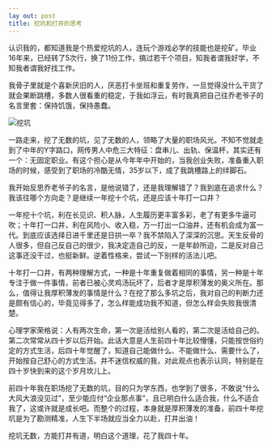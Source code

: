 ```yaml
---
lay out: post
title: 挖坑和打井的思考
---
```


认识我的，都知道我是个热爱挖坑的人，连玩个游戏必学的技能也是挖矿。毕业16年来，已经转了5次行，换了11份工作，搞过若干个项目，知我者谓我好学，不知我者谓我好找工作。

我骨子里就是个喜新厌旧的人，厌恶打卡坐班和重复劳作，一旦觉得没什么干货了就会果断跳槽，多数人很看重的稳定，于我如浮云，有时我真把自己往乔老爷子的名言里套：保持饥饿，保持愚蠢。

![挖坑](https://farm5.staticflickr.com/4499/37349782050_729e81a6fe_m.jpg)

一路走来，挖了无数的坑，见了无数的人，领略了大量的职场风光。不知不觉就走到了中年的Y字路口，网传男人中危三大特征：盘串儿、出轨、保温杯，其实还有一个：无固定职业。有这个担心是从今年年中开始的，当我创业失败，准备重入职场的时候，感受到了职场的冷酷无情，35岁以下，成了我跳槽路上的绊脚石。

我开始反思乔老爷子的名言，是他说错了，还是我理解错了？我到底在追求什么？我该往哪个方向走？是继续一年挖十个坑，还是应该十年打一口井？

一年挖十个坑，利在长见识、积人脉，人生履历更丰富多彩，老了有更多牛逼可吹；十年打一口井，利在风险小、收入稳，万一打出一口油井，还有机会成为富一代。到底应该选择日进千里还是日拱一卒？我不禁陷入了深深的沉思。天生反骨的人很多，但自己反自己的很少，我决定造自己的反，一是年龄所迫，二是反对自己这事还没干过，也挺新鲜。逆着性格来，尝试一下别样的活法儿吧。

十年打一口井，有两种理解方式，一种是十年重复做着相同的事情，另一种是十年专注于做一件事情，前者已被心灵鸡汤玩坏了，后者才是厚积薄发的奥义所在。那么，值得让我厚积薄发的事情是什么？在挖了那么多坑之后，我对自己的判断力还是颇有信心的，毕竟见得多了，怎么样能成功我不知道，但怎么样会失败我很清楚。

心理学家荣格说：人有两次生命，第一次是活给别人看的，第二次是活给自己的。第二次常常从四十岁以后开始。此话大意是人生前四十年比较懵懂，只能按世俗约定的方式生活，后四十年觉醒了，知道自己能做什么、不能做什么、需要什么了，开始按自己舒心的方式生活。并不迷信权威的我，对此观点也表示认同，特别是在四十岁快到来的这个岁月坎儿上。

前四十年我在职场挖了无数的坑，目的只为学东西，也学到了很多，不敢说“什么大风大浪没见过”，至少能应付“企业那点事”，且已明白什么适合我，什么不适合我了，这或许就是成长吧。而整个的过程，本身就是厚积薄发的准备，前四十年挖坑是为了勘测精准，人生下半场就应当全力以赴，打井出油！

挖坑无数，方能打井有道，明白这个道理，花了我四十年。
